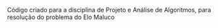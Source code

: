Código criado para a disciplina de Projeto e Análise de Algoritmos, para resolução do problema do Elo Maluco
